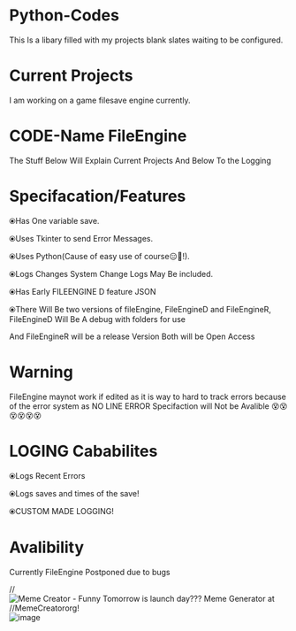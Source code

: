 # Python-Codes

This Is a libary filled with my projects blank slates waiting to be configured.


# Current Projects

I am working on a game filesave engine currently.

# CODE-Name FileEngine

The Stuff Below Will Explain Current Projects And Below To the Logging

# Specifacation/Features

⦿Has One variable save.

⦿Uses Tkinter to send Error Messages.

⦿Uses Python(Cause of easy use of course😑🤨!).

⦿Logs Changes System Change Logs May Be included.

⦿Has Early FILEENGINE D feature JSON

⦿There Will Be two versions of fileEngine, FileEngineD and FileEngineR, FileEngineD Will Be A debug with folders for use

And FileEngineR will be a release Version Both will be Open Access

# Warning

FileEngine maynot work if edited as it is way to hard to track errors because of the error system as NO LINE ERROR Specifaction will Not be Avalible
😵😵😵😵😵😵
# LOGING Cababilites
⦿Logs Recent Errors

⦿Logs saves and times of the save!

⦿CUSTOM MADE LOGGING!

# Avalibility

Currently FileEngine Postponed due to bugs


//<img src="https://www.memecreatororg/static/images/memes/5272100.jpg" alt="Meme Creator - Funny Tomorrow is launch day??? Meme Generator at  //MemeCreatororg!"/>![image](https://user-imges.githubusercontent.com/88864958/163011252-ae4fb78a-0110-45e6-aa53-392c1e41dbf7.png)


